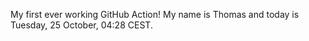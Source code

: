 My first ever working GitHub Action!
My name is Thomas and today is Tuesday, 25 October, 04:28 CEST. 
